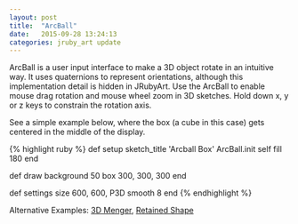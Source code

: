 ```yaml
---
layout: post
title:  "ArcBall"
date:   2015-09-28 13:24:13
categories: jruby_art update
---
```


ArcBall is a user input interface to make a 3D object rotate in an intuitive way. It uses quaternions to represent orientations, although this implementation detail is hidden in JRubyArt. Use the ArcBall to enable mouse drag rotation and mouse wheel zoom in 3D sketches. Hold down x, y or z keys to constrain the rotation axis.

See a simple example below, where the box (a cube in this case) gets centered in the middle of the display. 

{% highlight ruby %}
def setup
  sketch_title 'Arcball Box'
  ArcBall.init self
  fill 180
end

def draw
  background 50 
  box 300, 300, 300
end

def settings
  size 600, 600, P3D
  smooth 8
end
{% endhighlight %}

Alternative Examples: [3D Menger][menger], [Retained Shape][shape]

[menger]: https://github.com/ruby-processing/samples4ruby-processing3/blob/master/processing_app/library/vecmath/vec3d/retained_menger.rb
[shape]: https://github.com/ruby-processing/samples4ruby-processing3/blob/master/processing_app/library/vecmath/arcball/arcball_shape.rb
